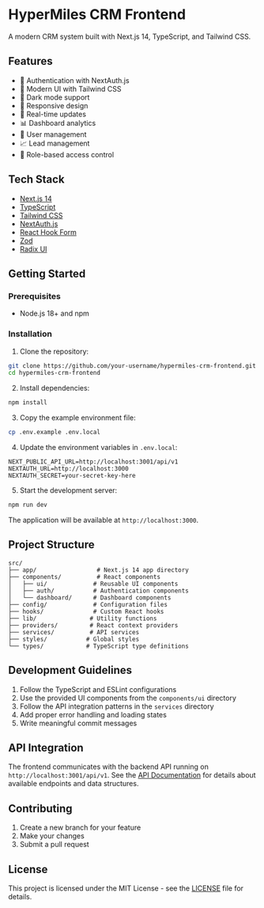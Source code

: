 # HyperMiles CRM Frontend

A modern CRM system built with Next.js 14, TypeScript, and Tailwind CSS.

## Features

- 🔐 Authentication with NextAuth.js
- 🎨 Modern UI with Tailwind CSS
- 🌙 Dark mode support
- 📱 Responsive design
- 🔄 Real-time updates
- 📊 Dashboard analytics
- 👥 User management
- 📈 Lead management
- 🎯 Role-based access control

## Tech Stack

- [Next.js 14](https://nextjs.org/)
- [TypeScript](https://www.typescriptlang.org/)
- [Tailwind CSS](https://tailwindcss.com/)
- [NextAuth.js](https://next-auth.js.org/)
- [React Hook Form](https://react-hook-form.com/)
- [Zod](https://zod.dev/)
- [Radix UI](https://www.radix-ui.com/)

## Getting Started

### Prerequisites

- Node.js 18+ and npm

### Installation

1. Clone the repository:
```bash
git clone https://github.com/your-username/hypermiles-crm-frontend.git
cd hypermiles-crm-frontend
```

2. Install dependencies:
```bash
npm install
```

3. Copy the example environment file:
```bash
cp .env.example .env.local
```

4. Update the environment variables in `.env.local`:
```env
NEXT_PUBLIC_API_URL=http://localhost:3001/api/v1
NEXTAUTH_URL=http://localhost:3000
NEXTAUTH_SECRET=your-secret-key-here
```

5. Start the development server:
```bash
npm run dev
```

The application will be available at `http://localhost:3000`.

## Project Structure

```
src/
├── app/                 # Next.js 14 app directory
├── components/          # React components
│   ├── ui/             # Reusable UI components
│   ├── auth/           # Authentication components
│   └── dashboard/      # Dashboard components
├── config/             # Configuration files
├── hooks/              # Custom React hooks
├── lib/               # Utility functions
├── providers/         # React context providers
├── services/          # API services
├── styles/           # Global styles
└── types/            # TypeScript type definitions
```

## Development Guidelines

1. Follow the TypeScript and ESLint configurations
2. Use the provided UI components from the `components/ui` directory
3. Follow the API integration patterns in the `services` directory
4. Add proper error handling and loading states
5. Write meaningful commit messages

## API Integration

The frontend communicates with the backend API running on `http://localhost:3001/api/v1`. See the [API Documentation](./FRONTEND_INTEGRATION.md) for details about available endpoints and data structures.

## Contributing

1. Create a new branch for your feature
2. Make your changes
3. Submit a pull request

## License

This project is licensed under the MIT License - see the [LICENSE](LICENSE) file for details. 